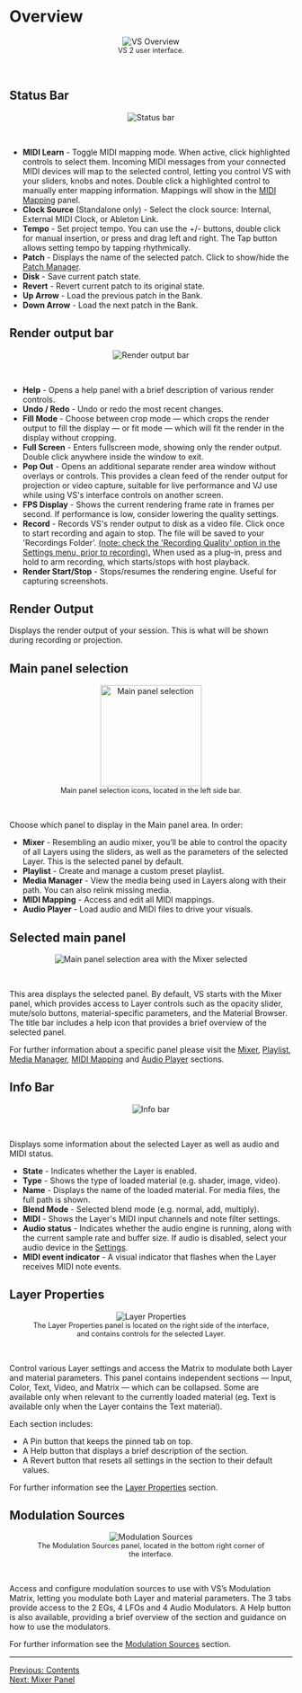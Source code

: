 # Overview

<div style="text-align: center;">
<figure style="text-align: center;">
  <img src="/vs/vs2/images/overview.png" alt="VS Overview" style="padding: 0px" />
  <figcaption style="font-size: 0.9em;">VS 2 user interface.</figcaption>
</figure>
</div>
<br>

## Status Bar

<div style="text-align: center;">
<figure style="text-align: center;">
<img src="/vs/vs2/images/status-bar.png" alt="Status bar" style="padding: 0px; max-width: 90%" />
</figure>
</div>
<br>

- **MIDI Learn** - Toggle MIDI mapping mode. When active, click highlighted controls to select them. Incoming MIDI messages from your connected MIDI devices will map to the selected control, letting you control VS with your sliders, knobs and notes. Double click a highlighted control to manually enter mapping information. Mappings will show in the [MIDI Mapping](midi-mapping) panel.
- **Clock Source** (Standalone only) - Select the clock source: Internal, External MIDI Clock, or Ableton Link.
- **Tempo** - Set project tempo. You can use the +/- buttons, double click for manual insertion, or press and drag left and right. The Tap button allows setting tempo by tapping rhythmically.
- **Patch** - Displays the name of the selected patch. Click to show/hide the [Patch Manager](patch-manager).
- **Disk** - Save current patch state.
- **Revert** - Revert current patch to its original state.
- **Up Arrow** - Load the previous patch in the Bank.
- **Down Arrow** - Load the next patch in the Bank.

## Render output bar

<div style="text-align: center;">
<figure style="text-align: center;">
<img src="/vs/vs2/images/render-output-bar.png" alt="Render output bar" style="padding: 0px" />
</figure>
</div>
<br>

- **Help** - Opens a help panel with a brief description of various render controls.
- **Undo / Redo** - Undo or redo the most recent changes.
- **Fill Mode** - Choose between crop mode — which crops the render output to fill the display — or fit mode — which will fit the render in the display without cropping.
- **Full Screen** - Enters fullscreen mode, showing only the render output. Double click anywhere inside the window to exit.
- **Pop Out** - Opens an additional separate render area window without overlays or controls. This provides a clean feed of the render output for projection or video capture, suitable for live performance and VJ use while using VS's interface controls on another screen.
- **FPS Display** - Shows the current rendering frame rate in frames per second. If performance is low, consider lowering the quality settings.
- **Record** - Records VS's render output to disk as a video file. Click once to start recording and again to stop. The file will be saved to your 'Recordings Folder’. [(note: check the 'Recording Quality' option in the Settings menu, prior to recording).](settings) When used as a plug-in, press and hold to arm recording, which starts/stops with host playback.
- **Render Start/Stop** - Stops/resumes the rendering engine. Useful for capturing screenshots.

## Render Output

Displays the render output of your session. This is what will be shown during recording or projection.

## Main panel selection

<div style="text-align: center;">
<figure style="text-align: center;">
  <img src="/vs/vs2/images/main-panel-selection.png" alt="Main panel selection" style="height: 180px;" />
  <figcaption style="font-size: 0.9em;">Main panel selection icons, located in the left side bar.</figcaption>
</figure>
</div>
<br>

Choose which panel to display in the Main panel area. In order:

- **Mixer** - Resembling an audio mixer, you’ll be able to control the opacity of all Layers using the sliders, as well as the parameters of the selected Layer. This is the selected panel by default.
- **Playlist** - Create and manage a custom preset playlist.
- **Media Manager** - View the media being used in Layers along with their path. You can also relink missing media.
- **MIDI Mapping** - Access and edit all MIDI mappings.
- **Audio Player** - Load audio and MIDI files to drive your visuals.

## Selected main panel

<div style="text-align: center;">
<figure style="text-align: center;">
  <img src="/vs/vs2/images/main-panel-mixer.png" alt="Main panel selection area with the Mixer selected" style="padding: 0px" />
  <figcaption></figcaption>
</figure>
</div>
<br>

This area displays the selected panel. By default, VS starts with the Mixer panel, which provides access to Layer controls such as the opacity slider, mute/solo buttons, material-specific parameters, and the Material Browser.
The title bar includes a help icon that provides a brief overview of the selected panel.

For further information about a specific panel please visit the [Mixer](mixer-panel), [Playlist](playlist), [Media Manager](media-manager), [MIDI Mapping](midi-mapping) and [Audio Player](audio-player) sections.

## Info Bar

<div style="text-align: center;">
<figure style="text-align: center;">
  <img src="/vs/vs2/images/info-bar.png" alt="Info bar" style="padding: 0px" />
  <figcaption></figcaption>
</figure>
</div>
<br>

Displays some information about the selected Layer as well as audio and MIDI status.

- **State** - Indicates whether the Layer is enabled.
- **Type** - Shows the type of loaded material (e.g. shader, image, video).
- **Name** - Displays the name of the loaded material. For media files, the full path is shown.
- **Blend Mode** - Selected blend mode (e.g. normal, add, multiply).
- **MIDI** - Shows the Layer's MIDI input channels and note filter settings.
- **Audio status** - Indicates whether the audio engine is running, along with the current sample rate and buffer size. If audio is disabled, select your audio device in the [Settings](settings).
- **MIDI event indicator** - A visual indicator that flashes when the Layer receives MIDI note events.

## Layer Properties

<div style="text-align: center;">
<figure style="text-align: center;">
  <img src="/vs/vs2/images/layer-properties.png" alt="Layer Properties" style="padding: 0px" />
  <figcaption style="font-size: 0.9em;">The Layer Properties panel is located on the right side of the interface, and contains controls for the selected Layer.</figcaption>
</figure>
</div>
<br>

Control various Layer settings and access the Matrix to modulate both Layer and material parameters. This panel contains independent sections — Input, Color, Text, Video, and Matrix — which can be collapsed. Some are available only when relevant to the currently loaded material (eg. Text is available only when the Layer contains the Text material).

Each section includes:

- A Pin button that keeps the pinned tab on top.
- A Help button that displays a brief description of the section.
- A Revert button that resets all settings in the section to their default values.

For further information see the [Layer Properties](layer-properties) section.

## Modulation Sources

<div style="text-align: center;">
<figure style="text-align: center;">
  <img src="/vs/vs2/images/modulation-sources-am-gate.png" alt="Modulation Sources" style="padding: 0px" />
  <figcaption style="font-size: 0.9em;">The Modulation Sources panel, located in the bottom right corner of the interface.</figcaption>
</figure>
</div>
<br>

Access and configure modulation sources to use with VS’s Modulation Matrix, letting you modulate both Layer and material parameters. The 3 tabs provide access to the 2 EGs, 4 LFOs and 4 Audio Modulators. A Help button is also available, providing a brief overview of the section and guidance on how to use the modulators.

For further information see the [Modulation Sources](modulation-sources) section.

---

[Previous: Contents](../contents)<br>
[Next: Mixer Panel](mixer-panel)
